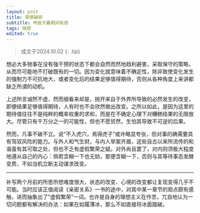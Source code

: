 ```yaml
---
layout: post
title: 畏惧破碎
subtitle: 甲辰大暑期间有感
tags: 随想
edited: true
---
```


> 成文于2024.10.02
{: .tip}

想必大多物事在没有强干预的状态下都会自然而然地趋利避害，采取保守的策略，从而尽可能地不打破既有的一切。因为变化就意味着不确定性，除非致使变化发生的强制力不可抗地大，或者变化后的结果足够值得期待，否则从各种角度上来讲都缺乏所谓的动机。

上述所言诚然不虚，然而细看来却是，抛开来自于外界所导致的必然发生的改变，即便结果足够值得期待，人有时也不会欣然做出改变。之所以如此，是因为这里的期待值往往不是纯粹的概率权重的求和，而是在不确定心理下对糟糕结果的无限放大。尽管只有千万分之一的可能性，但也不愿贸然，生怕其导致不可逆的后果。

然而，凡事不破不立。说“不入虎穴，焉得虎子”或许略显夸张，但对事的确需要具有驾驭风险的能力。与外人和气生财，与内人举案齐眉，这些自古以来所流传的和谐虽有其可取之处，但也不乏有虚假繁荣之疑。对外尚且罢了，对内则须极大程度地遵从自己的内心：倘若含糊一下也无妨，那便含糊一下，否则与其等待事态发酵变质，不如当机立断主动谋求改变。

---

补写两个月前的所思所想难度很大，状态的改变、心境的改变都让复现变得几乎不可能。当时应该正值阅读《亲密关系》一书的途中，对其中某一章节的观点颇有感触，进而抽象出了“虚假繁荣”一词。也许是自身的理想主义在作祟，兀自地认为一切问题都有解决的办法：如果在如履薄冰，那么不如直接将冰面踏破。
